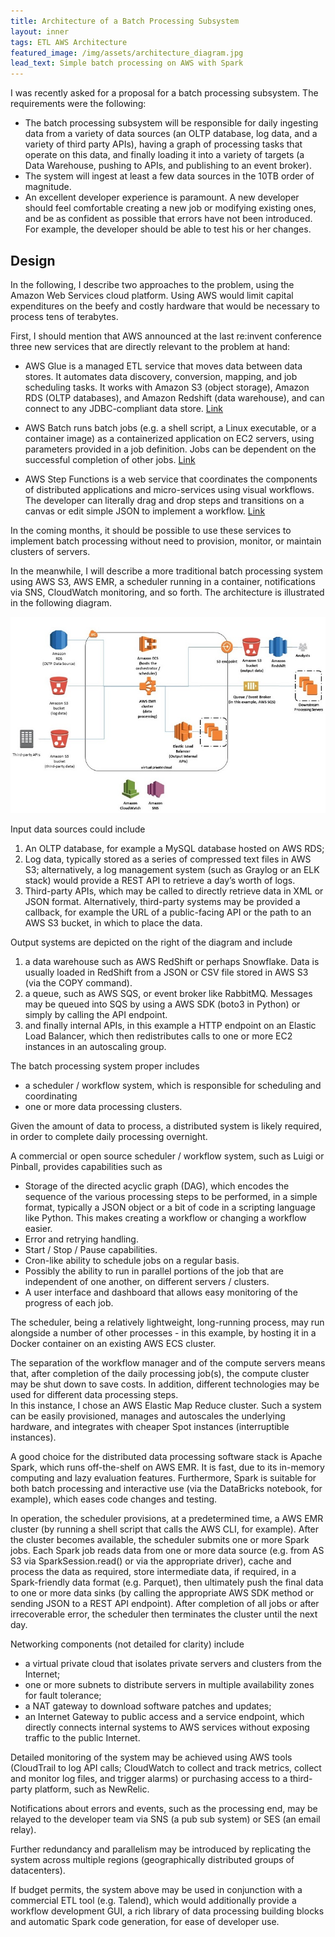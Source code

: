 ```yaml
---
title: Architecture of a Batch Processing Subsystem
layout: inner
tags: ETL AWS Architecture
featured_image: /img/assets/architecture_diagram.jpg
lead_text: Simple batch processing on AWS with Spark
---
```



I was recently asked for a proposal for a batch processing subsystem. The requirements were the following:

-	The batch processing subsystem will be responsible for daily ingesting data from a variety of data sources (an OLTP database, log data, and a variety of third party APIs), having a graph of processing tasks that operate on this data, and finally loading it into a variety of targets (a Data Warehouse, pushing to APIs, and publishing to an event broker).
-	The system will ingest at least a few data sources in the 10TB order of magnitude. 
-	An excellent developer experience is paramount. A new developer should feel comfortable creating a new job or modifying existing ones, and be as confident as possible that errors have not been introduced. For example, the developer should be able to test his or her changes.

## Design

In the following, I describe two approaches to the problem, using the Amazon Web Services cloud platform. Using AWS would limit capital expenditures on the beefy and costly hardware that would be necessary to process tens of terabytes.

First, I should mention that AWS announced at the last re:invent conference three new services that are directly relevant to the problem at hand:
-	AWS Glue is a managed ETL service that moves data between data stores. It automates data discovery, conversion, mapping, and job scheduling tasks. It works with Amazon S3 (object storage), Amazon RDS (OLTP databases), and Amazon Redshift (data warehouse), and can connect to any JDBC-compliant data store. [Link](https://aws.amazon.com/glue/) 

-	AWS Batch runs batch jobs (e.g. a shell script, a Linux executable, or a container image) as a containerized application on EC2 servers, using parameters provided in a job definition. Jobs can be dependent on the successful completion of other jobs. [Link](https://aws.amazon.com/blogs/aws/aws-batch-run-batch-computing-jobs-on-aws/)

-	AWS Step Functions is a web service that coordinates the components of distributed applications and micro-services using visual workflows. The developer can literally drag and drop steps and transitions on a canvas or edit simple JSON to implement a workflow.
[Link](https://aws.amazon.com/step-functions/)  

In the coming months, it should be possible to use these services to implement batch processing without need to provision, monitor, or maintain clusters of servers.

In the meanwhile, I will describe a more traditional batch processing system using AWS S3, AWS EMR, a scheduler running in a container, notifications via SNS, CloudWatch monitoring, and so forth. The architecture is illustrated in the following diagram.

![ETL Architecture](/img/assets/architecture_diagram.jpg)

Input data sources could include 
1.	An OLTP database, for example a MySQL database hosted on AWS RDS;   
2.	Log data, typically stored as a series of compressed text files in AWS S3; alternatively, a log management system (such as Graylog or an ELK stack) would provide a REST API to retrieve a day’s worth of logs. 
3.	Third-party APIs, which may be called to directly retrieve data in XML or JSON format. Alternatively, third-party systems may be provided a callback, for example the URL of a public-facing API or the path to an AWS S3 bucket, in which to place the data.        

Output systems are depicted on the right of the diagram and include 
1.	a data warehouse such as AWS RedShift or perhaps Snowflake. Data is usually loaded in RedShift from a JSON or CSV file stored in AWS S3 (via the COPY command). 
2.	a queue, such as AWS SQS, or event broker like RabbitMQ. Messages may be queued into SQS by using a AWS SDK (boto3 in Python) or simply by calling the API endpoint.
3.	and finally internal APIs, in this example a HTTP endpoint on an Elastic Load Balancer, which then redistributes calls to one or more EC2 instances in an autoscaling group.        

The batch processing system proper includes 
-	a scheduler / workflow system, which is responsible for scheduling and coordinating
-	one or more data processing clusters.

Given the amount of data to process, a distributed system is likely required, in order to complete daily processing overnight. 

A commercial or open source scheduler / workflow system, such as Luigi or Pinball, provides capabilities such as 
-	Storage of the directed acyclic graph (DAG), which encodes the sequence of the various processing steps to be performed, in a simple format, typically a JSON object or a bit of code in a scripting language like Python. This makes creating a workflow or changing a workflow easier.
-	Error and retrying handling.   
-	Start / Stop / Pause capabilities.
-	Cron-like ability to schedule jobs on a regular basis.
-	Possibly the ability to run in parallel portions of the job that are independent of one another, on different servers / clusters.
-	A user interface and dashboard that allows easy monitoring of the progress of each job.

The scheduler, being a relatively lightweight, long-running process, may run alongside a number of other processes - in this example, by hosting it in a Docker container on an existing AWS ECS cluster. 

The separation of the workflow manager and of the compute servers means that, after completion of the daily processing job(s), the compute cluster may be shut down to save costs. In addition, different technologies may be used for different data processing steps.  
In this instance, I chose an AWS Elastic Map Reduce cluster. Such a system can be easily provisioned, manages and autoscales the underlying hardware, and integrates with cheaper Spot instances (interruptible instances).
   
A good choice for the distributed data processing software stack is Apache Spark, which runs off-the-shelf on AWS EMR. It is fast, due to its in-memory computing and lazy evaluation features. Furthermore, Spark is suitable for both batch processing and interactive use (via the DataBricks notebook, for example), which eases code changes and testing. 

In operation, the scheduler provisions, at a predetermined time, a AWS EMR cluster (by running a shell script that calls the AWS CLI, for example). After the cluster becomes available, the scheduler submits one or more Spark jobs. Each Spark job reads data from one or more data source (e.g. from AS S3 via SparkSession.read() or via the appropriate driver), cache and process the data as required, store intermediate data, if required, in a Spark-friendly data format (e.g. Parquet), then ultimately push the final data to one or more data sinks (by calling the appropriate AWS SDK method or sending JSON to a REST API endpoint). After completion of all jobs or after irrecoverable error, the scheduler then terminates the cluster until the next day.     

Networking components (not detailed for clarity) include 
- a virtual private cloud that isolates private servers and clusters from the Internet;
- one or more subnets to distribute servers in multiple availability zones for fault tolerance; 
- a NAT gateway to download software patches and updates; 
- an Internet Gateway to public access and a service endpoint, which directly connects internal systems to AWS services without exposing traffic to the public Internet.     

Detailed monitoring of the system may be achieved using AWS tools (CloudTrail to log API calls; CloudWatch to collect and track metrics, collect and monitor log files, and trigger alarms) or purchasing access to a third-party platform, such as NewRelic.
 
Notifications about errors and events, such as the processing end, may be relayed to the developer team via SNS (a pub sub system) or SES (an email relay).

Further redundancy and parallelism may be introduced by replicating the system across multiple regions (geographically distributed groups of datacenters). 

If budget permits, the system above may be used in conjunction with a commercial ETL tool (e.g. Talend), which would additionally provide a workflow development GUI, a rich library of data processing building blocks and automatic Spark code generation, for ease of developer use.
